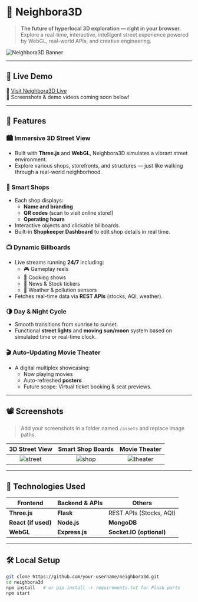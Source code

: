 # 🌆 Neighbora3D

> **The future of hyperlocal 3D exploration — right in your browser.**  
> Explore a real-time, interactive, intelligent street experience powered by WebGL, real-world APIs, and creative engineering.

![Neighbora3D Banner](./assets/neighbora3d-banner.png)

---

## 🚀 Live Demo
🔗 [Visit Neighbora3D Live](https://your-deployment-link.com)  
📸 Screenshots & demo videos coming soon below!

---

## 📌 Features

### 🏙️ Immersive 3D Street View
- Built with **Three.js** and **WebGL**, Neighbora3D simulates a vibrant street environment.
- Explore various shops, storefronts, and structures — just like walking through a real-world neighborhood.

### 🏪 Smart Shops
- Each shop displays:
  - **Name and branding**
  - **QR codes** (scan to visit online store!)
  - **Operating hours**
- Interactive objects and clickable billboards.
- Built-in **Shopkeeper Dashboard** to edit shop details in real time.

### 📺 Dynamic Billboards
- Live streams running **24/7** including:
  - 🎮 Gameplay reels
  - 🍜 Cooking shows
  - 📰 News & Stock tickers
  - 🧪 Weather & pollution sensors
- Fetches real-time data via **REST APIs** (stocks, AQI, weather).

### 🌗 Day & Night Cycle
- Smooth transitions from sunrise to sunset.
- Functional **street lights** and **moving sun/moon** system based on simulated time or real-time clock.

### 🎬 Auto-Updating Movie Theater
- A digital multiplex showcasing:
  - Now playing movies
  - Auto-refreshed **posters**
  - Future scope: Virtual ticket booking & seat previews.

---

## 📽️ Screenshots

> Add your screenshots in a folder named `/assets` and replace image paths.

| 3D Street View | Smart Shop Boards | Movie Theater |
|:--:|:--:|:--:|
| ![street](./assets/streetview.png) | ![shop](./assets/ramenshop.png) | ![theater](./assets/theater.png) |

---

## 🧠 Technologies Used

| Frontend              | Backend & APIs         | Others                |
|-----------------------|------------------------|------------------------|
| **Three.js**          | **Flask**              | REST APIs (Stocks, AQI)|
| **React (if used)**   | **Node.js**            | **MongoDB**            |
| **WebGL**             | **Express.js**         | **Socket.IO (optional)**|

---

## 🛠️ Local Setup

```bash
git clone https://github.com/your-username/neighbora3d.git
cd neighbora3d
npm install   # or pip install -r requirements.txt for Flask parts
npm start
